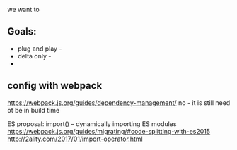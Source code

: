 we want to 

## Goals:

* plug and play - 
* delta only - 
* 

## config with webpack

https://webpack.js.org/guides/dependency-management/
no - it is still need ot be in build time


ES proposal: import() – dynamically importing ES modules
https://webpack.js.org/guides/migrating/#code-splitting-with-es2015
http://2ality.com/2017/01/import-operator.html









